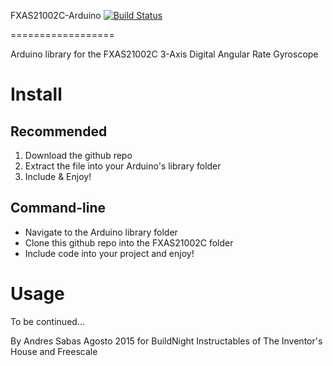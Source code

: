FXAS21002C-Arduino [![Build Status](https://travis-ci.org/sabas1080/FXAS21002C_Arduino_Library.svg?branch=master)](https://travis-ci.org/sabas1080/FXAS21002C_Arduino_Library)

================== 

Arduino library for the FXAS21002C 3-Axis Digital Angular Rate Gyroscope
# Install

## Recommended
1. Download the github repo
2. Extract the file into your Arduino's library folder
3. Include & Enjoy!

## Command-line
* Navigate to the Arduino library folder
* Clone this github repo into the FXAS21002C folder
* Include code into your project and enjoy!

# Usage
To be continued...

By Andres Sabas Agosto 2015
for BuildNight Instructables of The Inventor's House and Freescale
